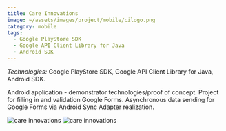 ```yaml
---
title: Care Innovations
image: ~/assets/images/project/mobile/cilogo.png
category: mobile
tags:
  - Google PlayStore SDK
  - Google API Client Library for Java
  - Android SDK
---
```


*Technologies:* Google PlayStore SDK, Google API Client Library for Java, Android SDK.

Android application - demonstrator technologies/proof of concept. Project for filling in and validation Google Forms. Asynchronous data sending for Google Forms via Android Sync Adapter realization.

![care innovations](~/assets/images/project/mobile/ci1.png)
![care innovations](~/assets/images/project/mobile/ci2.png)

